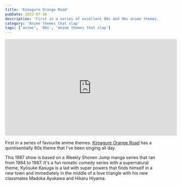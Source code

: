 ```yaml
---
title: 'Kimagure Orange Road'
pubDate: 2023-07-16
description: 'First in a series of excellent 80s and 90s anime themes.'
category: 'Anime themes that slap'
tags: ['anime', '80s', 'Anime themes that slap']
---
```


<iframe width="560" height="315" src="https://www.youtube.com/embed/sWSOzaXLotQ?si=-9CPDsweBeFUZ9M6" title="YouTube video player" frameborder="0" allow="accelerometer; autoplay; clipboard-write; encrypted-media; gyroscope; picture-in-picture; web-share" allowfullscreen></iframe>

First in a series of favourite anime themes. [Kimagure Orange Road](https://en.wikipedia.org/wiki/Kimagure_Orange_Road) has a quintisentially 80s theme that I've been singing all day.

This 1987 show is based on a Weekly Shonen Jump manga series that ran from 1984 to 1987. It's a fun romatic comedy series with a supernatural theme, Kyōsuke Kasuga is a lad with super powers that finds himself in a new town and immediately in the middle of a love triangle with his new classmates Madoka Ayukawa and Hikaru Hiyama.

